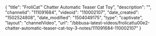 {
    "title": "FroliCat&trade; Chatter Automatic Teaser Cat Toy",
    "description": "",
    "channelid": "111091684",
    "videoid": "110002107",
    "date_created": "1502524808",
    "date_modified": "1504049175",
    "type": "captivate",
    "layout": "channelVideo",
    "url": "\/bbbusa-latest-videos\/frolicat\u00e2-chatter-automatic-teaser-cat-toy-3-notes\/111091684-110002107"
}